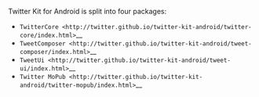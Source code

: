 Twitter Kit for Android is split into four packages:

* `TwitterCore <http://twitter.github.io/twitter-kit-android/twitter-core/index.html>`__
* `TweetComposer <http://twitter.github.io/twitter-kit-android/tweet-composer/index.html>`__
* `TweetUi <http://twitter.github.io/twitter-kit-android/tweet-ui/index.html>`__
* `Twitter MoPub <http://twitter.github.io/twitter-kit-android/twitter-mopub/index.html>`__